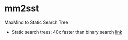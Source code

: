# mm2sst
MaxMind to Static Search Tree

- Static search trees: 40x faster than binary search [link](https://curiouscoding.nl/posts/static-search-tree/)
